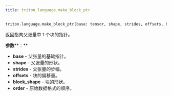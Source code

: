 ```yaml
---
title: triton_language.make_block_ptr
---
```


```python
triton.language.make_block_ptr(base: tensor, shape, strides, offsets, block_shape, order)
```


返回指向父张量中 1 个块的指针。


**参数****：**

* **base** - 父张量的基础指针。
* **shape** - 父张量的形状。
* **strides** - 父张量的步幅。
* **offsets** - 块的偏移量。
* **block_shape** - 块的形状。
* **order** - 原始数据格式的顺序。

